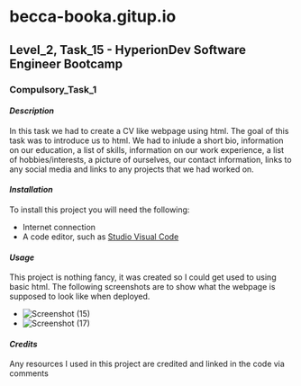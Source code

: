 # **becca-booka.gitup.io**
## **Level_2, Task_15 - HyperionDev Software Engineer Bootcamp**
### **Compulsory_Task_1**

#### _**Description**_
In this task we had to create a CV like webpage using html. The goal of this task was to introduce us to html. We had to inlude a short bio, information on our education, a list of skills, information on our work experience, a list of hobbies/interests, a picture of ourselves, our contact information, links to any social media and links to any projects that we had worked on.

#### _**Installation**_
To install this project you will need the following:
* Internet connection
* A code editor, such as [Studio Visual Code](https://code.visualstudio.com/download)

#### _**Usage**_
This project is nothing fancy, it was created so I could get used to using basic html. The following screenshots are to show what the webpage is supposed to look like when deployed.
* ![Screenshot (15)](https://github.com/becca-booka/becca-booka.repo1/assets/142508818/fc8e256f-c94f-47f9-9cdc-7ebe744b4691)
* ![Screenshot (17)](https://github.com/becca-booka/becca-booka.repo1/assets/142508818/66f8ba82-da42-4950-a57f-c816c16308eb)

#### _**Credits**_
Any resources I used in this project are credited and linked in the code via comments
